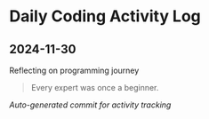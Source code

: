 # Daily Coding Activity Log

## 2024-11-30

Reflecting on programming journey

> Every expert was once a beginner.

*Auto-generated commit for activity tracking*
